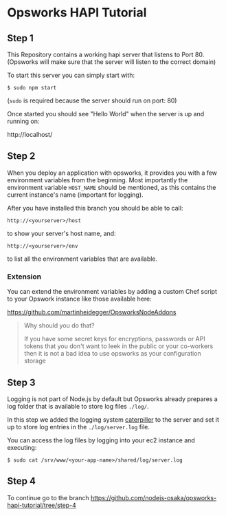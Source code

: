 Opsworks HAPI Tutorial
======================

Step 1
------

This Repository contains a working hapi server that listens to Port 80.
(Opsworks will make sure that the server will listen to the correct domain)


To start this server you can simply start with:

```
$ sudo npm start
```

(```sudo``` is required because the server should run on port: 80)

Once started you should see "Hello World" when the server is up and running on:

http://localhost/


Step 2
------

When you deploy an application with opsworks, it provides you with a few
environment variables from the beginning. Most importantly the environment
variable ```HOST_NAME``` should be mentioned, as this contains the current
instance's name (important for logging).

After you have installed this branch you should be able to call:

```
http://<yourserver>/host
```

to show your server's host name, and:

```
http://<yourserver>/env
```

to list all the environment variables that are available.

### Extension

You can extend the environment variables by adding a custom Chef script
to your Opswork instance like those available here:

https://github.com/martinheidegger/OpsworksNodeAddons

> Why should you do that?
>
> If you have some secret keys for encryptions, passwords or API tokens
> that you don't want to leek in the public or your co-workers then it
> is not a bad idea to use opsworks as your configuration storage

Step 3
------

Logging is not part of Node.js by default but Opsworks already prepares
a log folder that is available to store log files ```./log/```.

In this step we added the logging system [caterpiller](https://github.com/bevry/caterpillar)
to the server and set it up to store log entries in the ```./log/server.log``` file.

You can access the log files by logging into your ec2 instance and executing:

```
$ sudo cat /srv/www/<your-app-name>/shared/log/server.log
```

Step 4
------
To continue go to the branch https://github.com/nodejs-osaka/opsworks-hapi-tutorial/tree/step-4